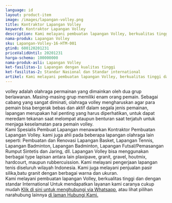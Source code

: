 ```yaml
---
language: id
layout: product-item
image: /images/lapangan-volley.png
title: Kontraktor Lapangan Volley
keyword: Kontraktor Lapangan Volley
description: Kami melayani pembuatan lapangan Volley, berkualitas tinggi dan dengan standar International
nama-produk: Lapangan Volley
sku: Lapangan-Volley-16-HTM-001
gtin8: 600120201231
priceValidUntil: 20201231 
harga-schema: 100000000
nama-produk-asli: Lapangan Volley
ket-fasilitas-1: Lapangan dengan kualitas tinggi
ket-fasilitas-2: Standar Nasional dan Standar international
artikel: Kami melayani pembuatan lapangan Volley, berkualitas tinggi dan dengan standar International.
---
```

volley adalah olahraga permainan yang dimainkan oleh dua grup berlawanan. Masing-masing grup memiliki enam orang pemain. Sebagai cabang yang sangat diminati, olahraga volley mengharuskan agar para pemain bisa bergerak bebas dan aktif dalam segala jenis pemainan, lapangan merupakan hal penting yang harus diperhatikan, untuk dapat meredam tekanan saat melompat ataupun benturan saat terjatuh untuk menjaga keselamatan para pemain volley.<br>
Kami Spesialis Pembuat Lapangan menawarkan Kontraktor Pembuatan Lapangan Volley. kami juga ahli pada beberapa lapangan olahraga lain seperti: Pembuatan dan Renovasi Lapangan Basket, Lapangan Tennis, Lapangan Badminton, Lapangan Badminton, Lapangan Futsal/Pemasangan Rumput Sintetis dan Jaring, dll. Lapangan Volley bisa menggunakan berbagai type lapisan antara lain plaxipave, granit, gravel, houtmix, hardcourt, maupun rubbercuission. Kami melayani pengerjaan lapangan tenis diseluruh wilayah Indonesia. Kami juga melayani penjualan pasir silika,batu granit dengan berbagai warna dan ukuran.<br>
Kami melayani pembuatan lapangan Volley, berkualitas tinggi dan dengan standar International
Untuk mendapatkan layanan kami caranya cukup mudah <a href="https://web.whatsapp.com/send?phone=6285259647778&text=Hallo, CS pembuatlapangan.com">Klik di sini untuk menghubungi via Whatsapp,</a> atau lihat pilihan narahubung lainnya <a href="/kontak-kami/">di laman Hubungi Kami.</a>